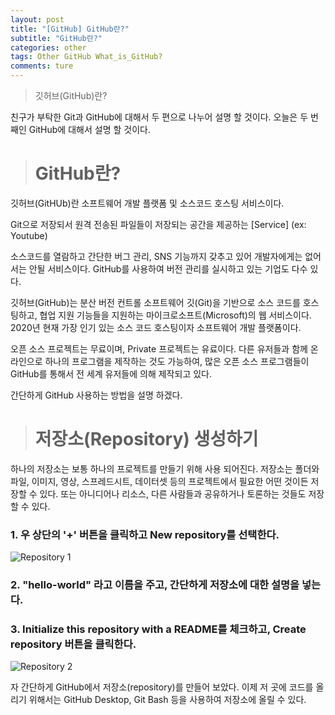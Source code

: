 ```yaml
---
layout: post  
title: "[GitHub] GitHub란?"  
subtitle: "GitHub란?"  
categories: other 
tags: Other GitHub What_is_GitHub?  
comments: ture  
---
```


> 깃허브(GitHub)란?

친구가 부탁한 Git과 GitHub에 대해서 두 편으로 나누어 설명 할 것이다. 
오늘은 두 번째인 GitHub에 대해서 설명 할 것이다. 



> # GitHub란?

깃허브(GitHUb)란 소프트웨어 개발 플랫폼 및 소스코드 호스팅 서비스이다.

Git으로 저장되서 원격 전송된 파일들이 저장되는 공간을 제공하는 [Service] (ex: Youtube)

소스코드를 열람하고 간단한 버그 관리, SNS 기능까지 갖추고 있어 개발자에게는 없어서는 안될 서비스이다. GitHub를 사용하여 버전 관리를 실시하고 있는 기업도 다수 있다.

깃허브(GitHub)는 분산 버전 컨트롤 소프트웨어 깃(Git)을 기반으로 소스 코드를 호스팅하고,
협업 지원 기능들을 지원하는 마이크로소프트(Microsoft)의 웹 서비스이다.
2020년 현재 가장 인기 있는 소스 코드 호스팅이자 소프트웨어 개발 플랫폼이다.

오픈 소스 프로젝트는 무료이며, Private 프로젝트는 유료이다.
다른 유저들과 함께 온라인으로 하나의 프로그램을 제작하는 것도 가능하여, 많은 오픈 소스 프로그램들이 GitHub를 통해서 전 세계 유저들에 의해 제작되고 있다.

간단하게 GitHub 사용하는 방법을 설명 하겠다.

> # 저장소(Repository) 생성하기

하나의 저장소는 보통 하나의 프로젝트를 만들기 위해 사용 되어진다.
저장소는 폴더와 파일, 이미지, 영상, 스프레드시트, 데이터셋 등의 프로젝트에서 필요한 어떤 것이든 저장할 수 있다.
또는 아니디어나 리소스, 다른 사람들과 공유하거나 토론하는 것들도 저장할 수 있다.

### 1. 우 상단의 '+' 버튼을 클릭하고 New repository를 선택한다.
![Repository 1](https://Junhong0209.github.io/assets/img/GitHub_Use/repository_1.png)

### 2. "hello-world" 라고 이름을 주고, 간단하게 저장소에 대한 설명을 넣는다.  

### 3. Initialize this repository with a README를 체크하고, Create repository 버튼을 클릭한다.
![Repository 2](https://Junhong0209.github.io/assets/img/GitHub_Use/repository_2.png)

자 간단하게 GitHub에서 저장소(repository)를 만들어 보았다.
이제 저 곳에 코드를 올리기 위해서는 GitHub Desktop, Git Bash 등을 사용하여 저장소에 올릴 수 있다.